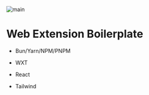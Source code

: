 ![main](https://github.com/JoaoPauloCMarra/WebExtension-Boilerplate/actions/workflows/main.yml/badge.svg)

# Web Extension Boilerplate

- Bun/Yarn/NPM/PNPM

- WXT
- React
- Tailwind
